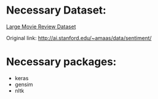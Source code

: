 # Necessary Dataset:

[Large Movie Review Dataset](http://ai.stanford.edu/~amaas/data/sentiment/) 

Original link: http://ai.stanford.edu/~amaas/data/sentiment/

# Necessary packages:

- keras
- gensim
- nltk
